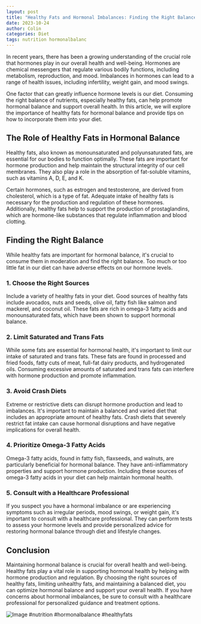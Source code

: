 ```yaml
---
layout: post
title: "Healthy Fats and Hormonal Imbalances: Finding the Right Balance"
date: 2023-10-24
author: Colin
categories: Diet
tags: nutrition hormonalbalanc
---
```


In recent years, there has been a growing understanding of the crucial role that hormones play in our overall health and well-being. Hormones are chemical messengers that regulate various bodily functions, including metabolism, reproduction, and mood. Imbalances in hormones can lead to a range of health issues, including infertility, weight gain, and mood swings.

One factor that can greatly influence hormone levels is our diet. Consuming the right balance of nutrients, especially healthy fats, can help promote hormonal balance and support overall health. In this article, we will explore the importance of healthy fats for hormonal balance and provide tips on how to incorporate them into your diet.

## The Role of Healthy Fats in Hormonal Balance

Healthy fats, also known as monounsaturated and polyunsaturated fats, are essential for our bodies to function optimally. These fats are important for hormone production and help maintain the structural integrity of our cell membranes. They also play a role in the absorption of fat-soluble vitamins, such as vitamins A, D, E, and K.

Certain hormones, such as estrogen and testosterone, are derived from cholesterol, which is a type of fat. Adequate intake of healthy fats is necessary for the production and regulation of these hormones. Additionally, healthy fats help to support the production of prostaglandins, which are hormone-like substances that regulate inflammation and blood clotting.

## Finding the Right Balance

While healthy fats are important for hormonal balance, it's crucial to consume them in moderation and find the right balance. Too much or too little fat in our diet can have adverse effects on our hormone levels.

### 1. Choose the Right Sources

Include a variety of healthy fats in your diet. Good sources of healthy fats include avocados, nuts and seeds, olive oil, fatty fish like salmon and mackerel, and coconut oil. These fats are rich in omega-3 fatty acids and monounsaturated fats, which have been shown to support hormonal balance.

### 2. Limit Saturated and Trans Fats

While some fats are essential for hormonal health, it's important to limit our intake of saturated and trans fats. These fats are found in processed and fried foods, fatty cuts of meat, full-fat dairy products, and hydrogenated oils. Consuming excessive amounts of saturated and trans fats can interfere with hormone production and promote inflammation.

### 3. Avoid Crash Diets

Extreme or restrictive diets can disrupt hormone production and lead to imbalances. It's important to maintain a balanced and varied diet that includes an appropriate amount of healthy fats. Crash diets that severely restrict fat intake can cause hormonal disruptions and have negative implications for overall health.

### 4. Prioritize Omega-3 Fatty Acids

Omega-3 fatty acids, found in fatty fish, flaxseeds, and walnuts, are particularly beneficial for hormonal balance. They have anti-inflammatory properties and support hormone production. Including these sources of omega-3 fatty acids in your diet can help maintain hormonal health.

### 5. Consult with a Healthcare Professional

If you suspect you have a hormonal imbalance or are experiencing symptoms such as irregular periods, mood swings, or weight gain, it's important to consult with a healthcare professional. They can perform tests to assess your hormone levels and provide personalized advice for restoring hormonal balance through diet and lifestyle changes.

## Conclusion

Maintaining hormonal balance is crucial for overall health and well-being. Healthy fats play a vital role in supporting hormonal health by helping with hormone production and regulation. By choosing the right sources of healthy fats, limiting unhealthy fats, and maintaining a balanced diet, you can optimize hormonal balance and support your overall health. If you have concerns about hormonal imbalances, be sure to consult with a healthcare professional for personalized guidance and treatment options.

![Image](https://source.unsplash.com/1600x900/?nutrition) #nutrition #hormonalbalance #healthyfats